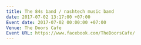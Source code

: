 ```yaml
---
title: The 84s band / nashtech music band
date: 2017-07-02 13:17:00 +07:00
Event date: 2017-07-02 00:00:00 +07:00
Venue: The Doors Cafe
Event URL: https://www.facebook.com/TheDoorsCafe/
---
```


